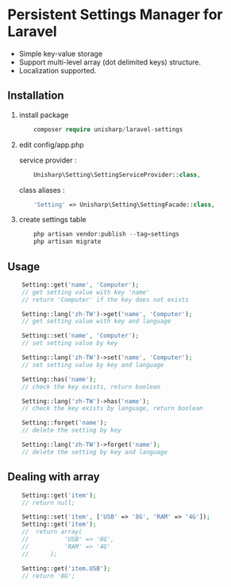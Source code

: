 # Persistent Settings Manager for Laravel

 * Simple key-value storage
 * Support multi-level array (dot delimited keys) structure.
 * Localization supported.

## Installation

1. install package

	```php
		composer require unisharp/laravel-settings
	```

1. edit config/app.php

	service provider :

	```php
		Unisharp\Setting\SettingServiceProvider::class,
	```

    class aliases :

	```php
		'Setting' => Unisharp\Setting\SettingFacade::class,
	```

1. create settings table

	```php
		php artisan vendor:publish --tag=settings
		php artisan migrate
	```


## Usage

```php
	Setting::get('name', 'Computer');
	// get setting value with key 'name'
	// return 'Computer' if the key does not exists

	Setting::lang('zh-TW')->get('name', 'Computer');
	// get setting value with key and language

	Setting::set('name', 'Computer');
	// set setting value by key

	Setting::lang('zh-TW')->set('name', 'Computer');
	// set setting value by key and language

	Setting::has('name');
	// check the key exists, return boolean

	Setting::lang('zh-TW')->has('name');
	// check the key exists by language, return boolean

	Setting::forget('name');
	// delete the setting by key

	Setting::lang('zh-TW')->forget('name');
	// delete the setting by key and language
```

## Dealing with array

```php
	Setting::get('item');
	// return null;

	Setting::set('item', ['USB' => '8G', 'RAM' => '4G']);
	Setting::get('item');
	//  return array(
	//		  	'USB' => '8G',
	//	 		'RAM' => '4G'
	//  	);

	Setting::get('item.USB');
	// return '8G';
```

